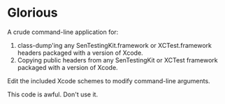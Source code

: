 # Glorious

A crude command-line application for:

1. class-dump'ing any SenTestingKit.framework or XCTest.framework headers
   packaged with a version of Xcode.
2. Copying public headers from any SenTestingKit or XCTest framework packaged
   with a version of Xcode.

Edit the included Xcode schemes to modify command-line arguments.

This code is awful. Don't use it.

